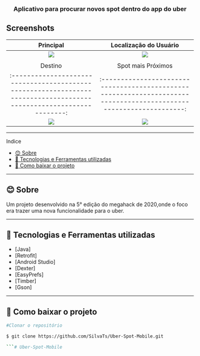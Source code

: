 <h3 align="center">Aplicativo para procurar novos spot dentro do app do uber</h3>


## Screenshots
Principal                                                                                                          | Localização do Usuário                                                                                            
:-----------------------------------------------------------------------------------------------------------------:|:-----------------------------------------------------------------------------------------------------------------:
<img src="https://user-images.githubusercontent.com/47439833/99196744-bca3db00-2764-11eb-97bf-b3be58bf778d.png"/>  |<img src="https://user-images.githubusercontent.com/47439833/99197278-ec081700-2767-11eb-93dd-d7121b8c633b.png"/>  
                                                                                                                                                                                                                                                                                                                                                  |
Destino                                                                                                            | Spot mais Próximos                                                                                                
:-----------------------------------------------------------------------------------------------------------------:|:-----------------------------------------------------------------------------------------------------------------:
<img src="https://user-images.githubusercontent.com/47439833/99196760-cdece780-2764-11eb-8e45-716dcb11cacc.png"/>  |<img src="https://user-images.githubusercontent.com/47439833/99196764-d04f4180-2764-11eb-892e-d0b4eab76efd.png"/>  

---
Indice
- [😊 Sobre](#-sobre)
- [🚀 Tecnologias e Ferramentas utilizadas](#-tecnologias-e-ferramentas-utilizadas)
- [📑 Como baixar o projeto](#-como-baixar-o-projeto)

---

## 😊 Sobre
Um projeto desenvolvido na 5° edição do megahack de 2020,onde o foco era trazer uma nova funcionalidade para o uber.

---

## 🚀 Tecnologias e Ferramentas utilizadas

- [Java]
- [Retrofit]
- [Android Studio]
- [Dexter]
- [EasyPrefs]
- [Timber]
- [Gson]
  
---

## 📑 Como baixar o projeto

  ```bash
  #Clonar o repositório

  $ git clone https://github.com/SilvaTs/Uber-Spot-Mobile.git

  ```# Uber-Spot-Mobile